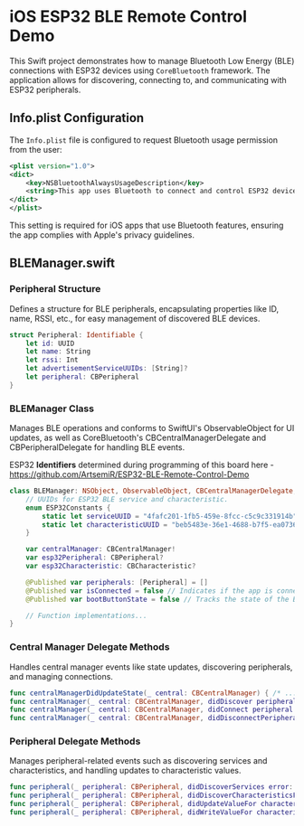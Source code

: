 # iOS ESP32 BLE Remote Control Demo

This Swift project demonstrates how to manage Bluetooth Low Energy (BLE) connections with ESP32 devices using ```CoreBluetooth``` framework. The application allows for discovering, connecting to, and communicating with ESP32 peripherals.

## Info.plist Configuration

The `Info.plist` file is configured to request Bluetooth usage permission from the user:

```xml
<plist version="1.0">
<dict>
    <key>NSBluetoothAlwaysUsageDescription</key>
    <string>This app uses Bluetooth to connect and control ESP32 devices.</string>
</dict>
</plist>
```
This setting is required for iOS apps that use Bluetooth features, ensuring the app complies with Apple's privacy guidelines.


## BLEManager.swift
### Peripheral Structure
Defines a structure for BLE peripherals, encapsulating properties like ID, name, RSSI, etc., for easy management of discovered BLE devices.

```swift
struct Peripheral: Identifiable {
    let id: UUID
    let name: String
    let rssi: Int
    let advertisementServiceUUIDs: [String]?
    let peripheral: CBPeripheral
}
```

### BLEManager Class
Manages BLE operations and conforms to SwiftUI's ObservableObject for UI updates, as well as CoreBluetooth's CBCentralManagerDelegate and CBPeripheralDelegate for handling BLE events.

ESP32 **Identifiers** determined during programming of this board here - https://github.com/ArtsemiR/ESP32-BLE-Remote-Control-Demo
```swift
class BLEManager: NSObject, ObservableObject, CBCentralManagerDelegate, CBPeripheralDelegate {
    // UUIDs for ESP32 BLE service and characteristic.
    enum ESP32Constants {
        static let serviceUUID = "4fafc201-1fb5-459e-8fcc-c5c9c331914b"
        static let characteristicUUID = "beb5483e-36e1-4688-b7f5-ea07361b26a8"
    }

    var centralManager: CBCentralManager!
    var esp32Peripheral: CBPeripheral?
    var esp32Characteristic: CBCharacteristic?

    @Published var peripherals: [Peripheral] = []
    @Published var isConnected = false // Indicates if the app is connected to a peripheral.
    @Published var bootButtonState = false // Tracks the state of the BOOT button.

    // Function implementations...
}
```

### Central Manager Delegate Methods
Handles central manager events like state updates, discovering peripherals, and managing connections.

```swift
func centralManagerDidUpdateState(_ central: CBCentralManager) { /* ... */ }
func centralManager(_ central: CBCentralManager, didDiscover peripheral: CBPeripheral, advertisementData: [String: Any], rssi RSSI: NSNumber) { /* ... */ }
func centralManager(_ central: CBCentralManager, didConnect peripheral: CBPeripheral) { /* ... */ }
func centralManager(_ central: CBCentralManager, didDisconnectPeripheral peripheral: CBPeripheral, error: Error?) { /* ... */ }
```

### Peripheral Delegate Methods
Manages peripheral-related events such as discovering services and characteristics, and handling updates to characteristic values.

```swift
func peripheral(_ peripheral: CBPeripheral, didDiscoverServices error: Error?) { /* ... */ }
func peripheral(_ peripheral: CBPeripheral, didDiscoverCharacteristicsFor service: CBService, error: Error?) { /* ... */ }
func peripheral(_ peripheral: CBPeripheral, didUpdateValueFor characteristic: CBCharacteristic, error: Error?) { /* ... */ }
func peripheral(_ peripheral: CBPeripheral, didWriteValueFor characteristic: CBCharacteristic, error: Error?) { /* ... */ }
```
